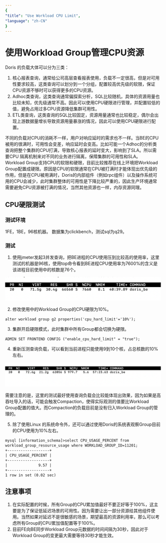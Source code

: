 ```yaml
---
{
"title": "Use Workload CPU Limit",
"language": "zh-CN"
}
---
```


<!--
Licensed to the Apache Software Foundation (ASF) under one
or more contributor license agreements.  See the NOTICE file
distributed with this work for additional information
regarding copyright ownership.  The ASF licenses this file
to you under the Apache License, Version 2.0 (the
"License"); you may not use this file except in compliance
with the License.  You may obtain a copy of the License at

  http://www.apache.org/licenses/LICENSE-2.0

Unless required by applicable law or agreed to in writing,
software distributed under the License is distributed on an
"AS IS" BASIS, WITHOUT WARRANTIES OR CONDITIONS OF ANY
KIND, either express or implied.  See the License for the
specific language governing permissions and limitations
under the License.
-->

# 使用Workload Group管理CPU资源

Doris 的负载大体可以分为三类：
1. 核心报表查询，通常给公司高层查看报表使用，负载不一定很高，但是对可用性要求较高，这类查询可以划分到一个分组，配置较高优先级的软限，保证CPU资源不够时可以获得更多的CPU资源。
2. Adhoc类查询，这类查询通常偏探索分析，SQL比较随机，具体的资源用量也比较未知，优先级通常不高。因此可以使用CPU硬限进行管理，并配置较低的值，避免占用过多CPU资源降低集群可用性。
3. ETL类查询，这类查询的SQL比较固定，资源用量通常也比较稳定，偶尔会出现上游数据量增长导致资源用量暴涨的情况，因此可以使用CPU硬限进行配置。

不同的负载对CPU的消耗不一样，用户对响应延时的需求也不一样。当BE的CPU 被用的很满时，可用性会变差，响应延时会变高。比如可能一个Adhoc的分析类查询把整个集群的CPU打满，导致核心报表的延时变大，影响到了SLA。所以需要CPU 隔离机制来对不同的业务进行隔离，保障集群的可用性和SLA。
Workload Group支持CPU的软限和硬限，目前比较推荐在线上环境把Workload Group配置成硬限。原因是CPU的软限通常在CPU被打满时才能体现出优先级的作用，但是在CPU被用满时，Doris的内部组件（例如rpc组件）以及操作系统可用的CPU会减少，此时集群整体的可用性是下降比较严重的，因此生产环境通常需要避免CPU资源被打满的情况，当然其他资源也一样，内存资源同理。

## CPU硬限测试

### 测试环境
1FE，1BE，96核机器。
数据集为clickbench，测试sql为q29。

### 测试
1. 使用jmeter发起3并发查询，把BE进程的CPU使用压到比较高的使用率，这里测试的机器是96核，使用top命令看到BE进程CPU使用率为7600%的含义是该进程目前使用中的核数是76个。

![use workload group cpu](/images/workload-management/use_wg_cpu_1.png)

2. 修改使用中的Workload Group的CPU硬限为10%。
```
alter workload group g2 properties('cpu_hard_limit'='10%');
```

3. 集群开启硬限模式，此时集群中所有Group都会切换为硬限。
```
ADMIN SET FRONTEND CONFIG ("enable_cpu_hard_limit" = "true");
```

4. 重新压测查询负载，可以看到当前进程只能使用9到10个核，占总核数的10%左右。

![use workload group cpu](/images/workload-management/use_wg_cpu_2.png)

需要注意的是，这里的测试最好使用查询负载会比较能体现出效果，因为如果是高吞吐导入的话，可能会触发Compaction，使得实际观测的值要比Workload Group配置的值大。而Compaction的负载目前是没有归入Workload Group的管理的。

5. 除了使用Linux 的系统命令外，还可以通过使用Doris的系统表观察Group目前的CPU使用为10%左右。
```
mysql [information_schema]>select CPU_USAGE_PERCENT from workload_group_resource_usage where WORKLOAD_GROUP_ID=11201;
+-------------------+
| CPU_USAGE_PERCENT |
+-------------------+
|              9.57 |
+-------------------+
1 row in set (0.02 sec)
```

## 注意事项
1. 在实际配置的时候，所有Group的CPU累加值最好不要正好等于100%，这主要是为了保证低延迟场景的可用性。因为需要让出一部分资源给其他组件使用。当然如果对延迟不是很敏感的场景，期望最高的资源利用率，那么可以考虑所有Group的CPU累加值配置等于100%。 
2. 目前FE向BE同步Workload Group元数据的时间间隔为30秒，因此对于Workload Group的变更最大需要等待30秒才能生效。